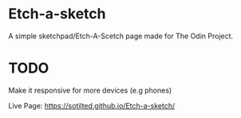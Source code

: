 # Etch-a-sketch
A simple sketchpad/Etch-A-Scetch page made for The Odin Project.

# TODO
Make it responsive for more devices (e.g phones)

Live Page: https://sotilted.github.io/Etch-a-sketch/